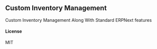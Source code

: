 ## Custom Inventory Management

Custom Inventory Management Along With Standard ERPNext features

#### License

MIT